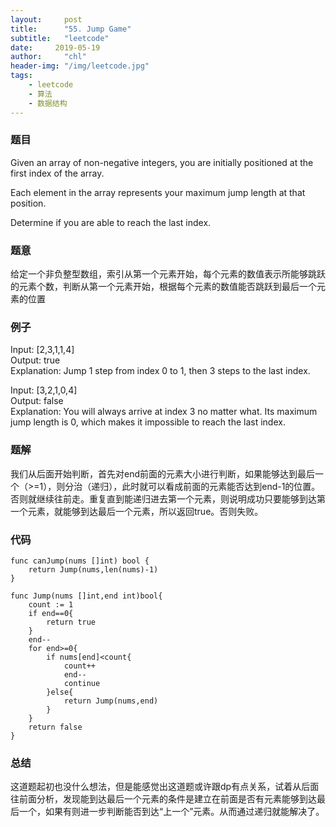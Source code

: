 ```yaml
---
layout:     post
title:      "55. Jump Game"
subtitle:   "leetcode"
date:     2019-05-19
author:     "chl"
header-img: "/img/leetcode.jpg"
tags:
    - leetcode
    - 算法
    - 数据结构
--- 
```


### 题目
Given an array of non-negative integers, you are initially positioned at the first index of the array.

Each element in the array represents your maximum jump length at that position.

Determine if you are able to reach the last index.
### 题意
给定一个非负整型数组，索引从第一个元素开始，每个元素的数值表示所能够跳跃的元素个数，判断从第一个元素开始，根据每个元素的数值能否跳跃到最后一个元素的位置

### 例子
Input: [2,3,1,1,4]  
Output: true  
Explanation: Jump 1 step from index 0 to 1, then 3 steps to the last index.

Input: [3,2,1,0,4]  
Output: false  
Explanation: You will always arrive at index 3 no matter what. Its maximum
             jump length is 0, which makes it impossible to reach the last index.

### 题解
我们从后面开始判断，首先对end前面的元素大小进行判断，如果能够达到最后一个（>=1），则分治（递归），此时就可以看成前面的元素能否达到end-1的位置。否则就继续往前走。重复直到能递归进去第一个元素，则说明成功只要能够到达第一个元素，就能够到达最后一个元素，所以返回true。否则失败。

### 代码

```
func canJump(nums []int) bool {
    return Jump(nums,len(nums)-1)
}

func Jump(nums []int,end int)bool{
    count := 1
    if end==0{
        return true
    }
    end--
    for end>=0{
        if nums[end]<count{
            count++
            end--
            continue
        }else{
            return Jump(nums,end)
        }
    }
    return false
}
```
### 总结
这道题起初也没什么想法，但是能感觉出这道题或许跟dp有点关系，试着从后面往前面分析，发现能到达最后一个元素的条件是建立在前面是否有元素能够到达最后一个，如果有则进一步判断能否到达“上一个”元素。从而通过递归就能解决了。
